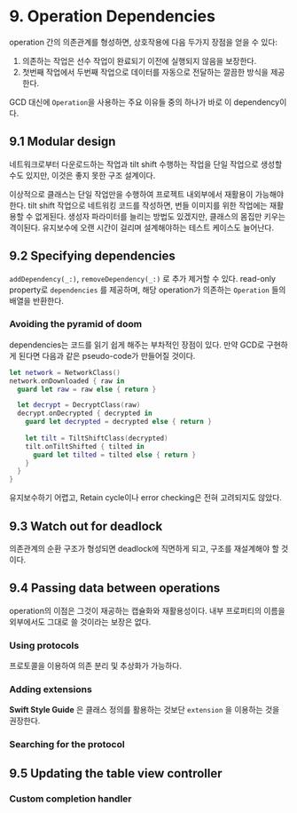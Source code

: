 # 9. Operation Dependencies

operation 간의 의존관계를 형성하면, 상호작용에 다음 두가지 장점을 얻을 수 있다:

1. 의존하는 작업은 선수 작업이 완료되기 이전에 실행되지 않음을 보장한다.
2. 첫번째 작업에서 두번째 작업으로 데이터를 자동으로 전달하는 깔끔한 방식을 제공한다.

GCD 대신에 `Operation`을 사용하는 주요 이유들 중의 하나가 바로 이 dependency이다.

## 9.1 Modular design

네트워크로부터 다운로드하는 작업과 tilt shift 수행하는 작업을 단일 작업으로 생성할 수도 있지만, 이것은 좋지 못한 구조 설계이다.

이상적으로 클래스는 단일 작업만을 수행하여 프로젝트 내외부에서 재활용이 가능해야 한다. tilt shift 작업으로 네트워킹 코드를 작성하면, 번들 이미지를 위한 작업에는 재활용할 수 없게된다. 생성자 파라미터를 늘리는 방법도 있겠지만, 클래스의 몸집만 키우는 격이된다. 유지보수에 오랜 시간이 걸리며 설계해야하는 테스트 케이스도 늘어난다.

## 9.2 Specifying dependencies

`addDependency(_:)`, `removeDependency(_:)` 로 추가 제거할 수 있다. read-only property로 `dependencies` 를 제공하며, 해당 operation가 의존하는 `Operation` 들의 배열을 반환한다.

### Avoiding the pyramid of doom

dependencies는 코드를 읽기 쉽게 해주는 부차적인 장점이 있다. 만약 GCD로 구현하게 된다면 다음과 같은 pseudo-code가 만들어질 것이다.

```swift
let network = NetworkClass()
network.onDownloaded { raw in
  guard let raw = raw else { return }

  let decrypt = DecryptClass(raw)
  decrypt.onDecrypted { decrypted in
    guard let decrypted = decrypted else { return }
    
    let tilt = TiltShiftClass(decrypted)
    tilt.onTiltShifted { tilted in
      guard let tilted = tilted else { return }
    }
  }
}
```

유지보수하기 어렵고, Retain cycle이나 error checking은 전혀 고려되지도 않았다.

## 9.3 Watch out for deadlock

의존관계의 순환 구조가 형성되면 deadlock에 직면하게 되고, 구조를 재설계해야 할 것이다.

## 9.4 Passing data between operations

operation의 이점은 그것이 재공하는 캡슐화와 재활용성이다. 내부 프로퍼티의 이름을 외부에서도 그대로 쓸 것이라는 보장은 없다.

### Using protocols

프로토콜을 이용하여 의존 분리 및 추상화가 가능하다.

### Adding extensions

**Swift Style Guide** 은 클래스 정의를 활용하는 것보단 `extension` 을 이용하는 것을 권장한다.

### Searching for the protocol

## 9.5 Updating the table view controller

### Custom completion handler